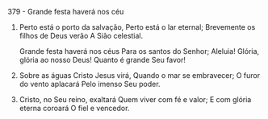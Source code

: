 379 - Grande festa haverá nos céu

1. Perto está o porto da salvação,
   Perto está o lar eternal;
   Brevemente os filhos de Deus verão
   A Sião celestial.

   Grande festa haverá nos céus
   Para os santos do Senhor;
   Aleluia! Glória, glória ao nosso Deus!
   Quanto é grande Seu favor!

2. Sobre as águas Cristo Jesus virá,
   Quando o mar se embravecer;
   O furor do vento aplacará
   Pelo imenso Seu poder.

3. Cristo, no Seu reino, exaltará
   Quem viver com fé e valor;
   E com glória eterna coroará
   O fiel e vencedor.

